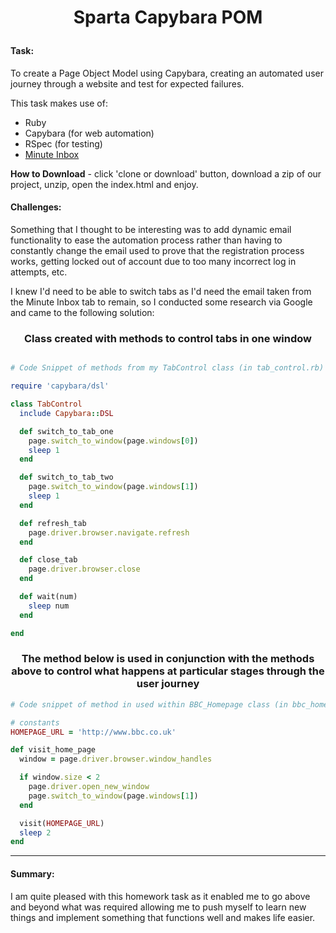 # <p align="center"> Sparta Capybara POM </p>

#### Task:

To create a Page Object Model using Capybara, creating an automated user journey through a website and test for expected failures.

This task makes use of:

* Ruby
* Capybara (for web automation)
* RSpec (for testing)
* [Minute Inbox](https://www.minuteinbox.com)

**How to Download** - click 'clone or download' button, download a zip of our project, unzip, open the index.html and enjoy.

#### Challenges:
Something that I thought to be interesting was to add dynamic email functionality to ease the automation process rather than having to constantly change the email used to prove that the registration process works, getting locked out of account due to too many incorrect log in attempts, etc.

I knew I'd need to be able to switch tabs as I'd need the email taken from the Minute Inbox tab to remain, so I conducted some research via Google and came to the following solution:

### <p align="center"> Class created with methods to control tabs in one window </p>



```ruby

# Code Snippet of methods from my TabControl class (in tab_control.rb)

require 'capybara/dsl'

class TabControl
  include Capybara::DSL

  def switch_to_tab_one
    page.switch_to_window(page.windows[0])
    sleep 1
  end

  def switch_to_tab_two
    page.switch_to_window(page.windows[1])
    sleep 1
  end

  def refresh_tab
    page.driver.browser.navigate.refresh
  end

  def close_tab
    page.driver.browser.close
  end

  def wait(num)
    sleep num
  end

end
```

### <p align="center"> The method below is used in conjunction with the methods above to control what happens at particular stages through the user journey </p>

```ruby
# Code snippet of method in used within BBC_Homepage class (in bbc_homepage.rb)

# constants
HOMEPAGE_URL = 'http://www.bbc.co.uk'

def visit_home_page
  window = page.driver.browser.window_handles

  if window.size < 2
    page.driver.open_new_window
    page.switch_to_window(page.windows[1])
  end

  visit(HOMEPAGE_URL)
  sleep 2
end
```

<hr>

#### Summary:
I am quite pleased with this homework task as it enabled me to go above and beyond what was required allowing me to push myself to learn new things and implement something that functions well and makes life easier.
